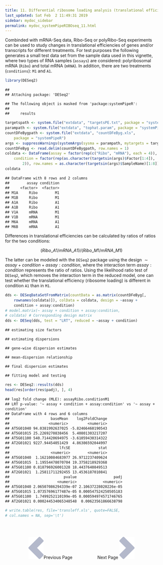 ```yaml
---
title: 11. Differential ribosome loading analysis (translational efficiency)
last_updated: Sat Feb  2 11:49:31 2019
sidebar: mydoc_sidebar
permalink: mydoc_systemPipeRIBOseq_11.html
---
```


Combinded with mRNA-Seq data, Ribo-Seq or polyRibo-Seq experiments can be used
to study changes in translational efficiencies of genes and/or transcripts for
different treatments. For test purposes the following generates a small test
data set from the sample data used in this vignette, where two types of RNA
samples (`assays`) are considered: polyribosomal mRNA (`Ribo`)
and total mRNA (`mRNA`). In addition, there are two treatments
(`conditions`): `M1` and `A1`. 


```r
library(DESeq2)
```

```
## 
## Attaching package: 'DESeq2'
```

```
## The following object is masked from 'package:systemPipeR':
## 
##     results
```

```r
targetspath <- system.file("extdata", "targetsPE.txt", package = "systemPipeR")
parampath <- system.file("extdata", "tophat.param", package = "systemPipeR")
countDFeBygpath <- system.file("extdata", "countDFeByg.xls", 
    package = "systemPipeR")
args <- suppressWarnings(systemArgs(sysma = parampath, mytargets = targetspath))
countDFeByg <- read.delim(countDFeBygpath, row.names = 1)
coldata <- DataFrame(assay = factor(rep(c("Ribo", "mRNA"), each = 4)), 
    condition = factor(rep(as.character(targetsin(args)$Factor[1:4]), 
        2)), row.names = as.character(targetsin(args)$SampleName)[1:8])
coldata
```

```
## DataFrame with 8 rows and 2 columns
##        assay condition
##     <factor>  <factor>
## M1A     Ribo        M1
## M1B     Ribo        M1
## A1A     Ribo        A1
## A1B     Ribo        A1
## V1A     mRNA        M1
## V1B     mRNA        M1
## M6A     mRNA        A1
## M6B     mRNA        A1
```

Differences in translational efficiencies can be calculated by ratios of ratios
for the two conditions: 

$$(Ribo\_A1 / mRNA\_A1) / (Ribo\_M1 / mRNA\_M1)$$


The latter can be modeled with the `DESeq2` package using the design $\sim assay + condition + assay:condition$, where the interaction term $assay:condition$ represents the ratio of ratios. Using the likelihood ratio test of `DESeq2`, which removes the interaction term in the reduced model, one can test whether the translational efficiency (ribosome loading) is different in condition `A1` than in `M1`.


```r
dds <- DESeqDataSetFromMatrix(countData = as.matrix(countDFeByg[, 
    rownames(coldata)]), colData = coldata, design = ~assay + 
    condition + assay:condition)
# model.matrix(~ assay + condition + assay:condition,
# coldata) # Corresponding design matrix
dds <- DESeq(dds, test = "LRT", reduced = ~assay + condition)
```

```
## estimating size factors
```

```
## estimating dispersions
```

```
## gene-wise dispersion estimates
```

```
## mean-dispersion relationship
```

```
## final dispersion estimates
```

```
## fitting model and testing
```

```r
res <- DESeq2::results(dds)
head(res[order(res$padj), ], 4)
```

```
## log2 fold change (MLE): assayRibo.conditionM1 
## LRT p-value: '~ assay + condition + assay:condition' vs '~ assay + condition' 
## DataFrame with 4 rows and 6 columns
##                   baseMean    log2FoldChange
##                  <numeric>         <numeric>
## AT5G01040 94.0381992637025 -5.82466460190543
## AT5G01015 25.2269270838456  5.40801303217207
## AT5G01100 540.714420694975 -3.61059430314322
## AT2G01021 9227.94454051429  4.86386592044997
##                       lfcSE             stat
##                   <numeric>        <numeric>
## AT5G01040  1.16210084683977 26.9712237409624
## AT5G01015  1.19554478070704 19.3758218929368
## AT5G01100 0.818796926001328 18.4437640849513
## AT2G01021  1.25811711292455 13.4536187010841
##                         pvalue                 padj
##                      <numeric>            <numeric>
## AT5G01040 2.06507086294339e-07 2.10637228020226e-05
## AT5G01015 1.07357696177487e-05 0.000547524250505183
## AT5G01100  1.7499252110199e-05 0.000594974571746765
## AT2G01021 0.000244534065348548  0.00623561866638798
```

```r
# write.table(res, file='transleff.xls', quote=FALSE,
# col.names = NA, sep='\t')
```

<br><br><center><a href="mydoc_systemPipeRIBOseq_10.html"><img src="images/left_arrow.png" alt="Previous page."></a>Previous Page &nbsp; &nbsp; &nbsp; &nbsp; &nbsp; &nbsp; &nbsp; &nbsp; &nbsp; &nbsp; Next Page
<a href="mydoc_systemPipeRIBOseq_12.html"><img src="images/right_arrow.png" alt="Next page."></a></center>
